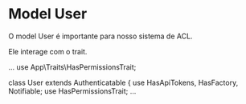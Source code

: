 # Model User

O model User é importante para nosso sistema de ACL.

Ele interage com o trait.

...
use App\Traits\HasPermissionsTrait;

class User extends Authenticatable
{
    use HasApiTokens, HasFactory, Notifiable;
    use HasPermissionsTrait;
...

